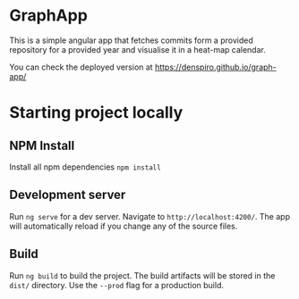 # GraphApp

This is a simple angular app that fetches commits form a provided repository for a provided year and visualise it in a heat-map calendar. 

You can check the deployed version at https://denspiro.github.io/graph-app/

# Starting project locally
## NPM Install
Install all npm dependencies `npm install`

## Development server

Run `ng serve` for a dev server. Navigate to `http://localhost:4200/`. The app will automatically reload if you change any of the source files.

## Build

Run `ng build` to build the project. The build artifacts will be stored in the `dist/` directory. Use the `--prod` flag for a production build.

